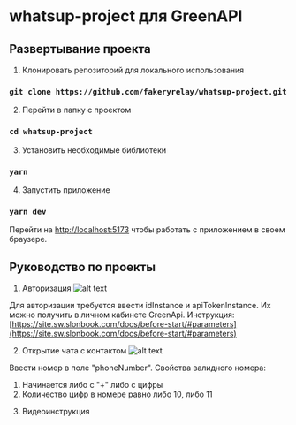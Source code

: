# whatsup-project для GreenAPI

## Развертывание проекта

1. Клонировать репозиторий для локального использования

### `git clone https://github.com/fakeryrelay/whatsup-project.git`

2. Перейти в папку с проектом

### `cd whatsup-project`

3. Установить необходимые библиотеки

### `yarn`

4. Запустить приложение

### `yarn dev`

Перейти на [http://localhost:5173](http://localhost:5173) чтобы работать с приложением в своем браузере.

## Руководство по проекты

1. Авторизация 
![alt text](https://i.ibb.co/YTmhtJy/auth.jpg)

Для авторизации требуется ввести idInstance и apiTokenInstance. Их можно получить в личном кабинете GreenApi. Инструкция: [https://site.sw.slonbook.com/docs/before-start/#parameters](https://site.sw.slonbook.com/docs/before-start/#parameters)

2. Открытие чата с контактом
![alt text](https://i.ibb.co/F3GDk1b/interface-Ready.png)

Ввести номер в поле "phoneNumber". Свойства валидного номера:
1) Начинается либо с "+" либо с цифры
2) Количество цифр в номере равно либо 10, либо 11

3. Видеоинструкция
